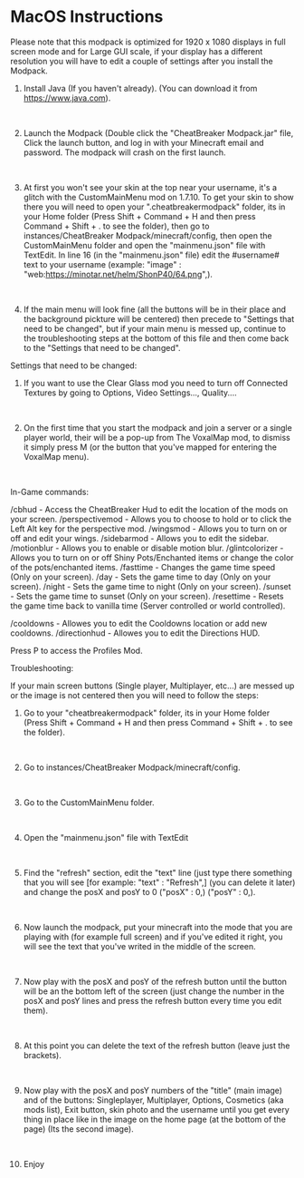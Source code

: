 # MacOS Instructions
Please note that this modpack is optimized for 1920 x 1080 displays in full screen mode and for Large GUI scale, if your display has a different resolution you will have to edit a couple of settings after you install the Modpack.

 

 

1. Install Java (If you haven't already). (You can download it from https://www.java.com).

​

2. Launch the Modpack (Double click the "CheatBreaker Modpack.jar" file, Click the launch button, and log in with your Minecraft email and password. The modpack will crash on the first launch.

​

3. At first you won't see your skin at the top near your username, it's a glitch with the CustomMainMenu mod on 1.7.10. To get your skin to show there you will need to open your ".cheatbreakermodpack" folder, its in your Home folder (Press Shift + Command + H and then press Command + Shift + . to see the folder), then go to instances/CheatBreaker Modpack/minecraft/config, then open the CustomMainMenu folder and open the "mainmenu.json" file with TextEdit. In line 16 (in the "mainmenu.json" file) edit the #username# text to your username (example: "image" : "web:https://minotar.net/helm/ShonP40/64.png",).

​

4. If the main menu will look fine (all the buttons will be in their place and the background pickture will be centered) then precede to "Settings that need to be changed", but if your main menu is messed up, continue to the troubleshooting steps at the bottom of this file and then come back to the "Settings that need to be changed".


Settings that need to be changed:

1. If you want to use the Clear Glass mod you need to turn off Connected Textures by going to Options, Video Settings..., Quality....

​

2. On the first time that you start the modpack and join a server or a single player world, their will be a pop-up from The VoxalMap mod, to dismiss it simply press M (or the button that you've mapped for entering the VoxalMap menu).

​

In-Game commands:

/cbhud - Access the CheatBreaker Hud to edit the location of the mods on your screen.
/perspectivemod - Allows you to choose to hold or to click the Left Alt key for the perspective mod.
/wingsmod - Allows you to turn on or off and edit your wings.
/sidebarmod - Allows you to edit the sidebar.
/motionblur - Allows you to enable or disable motion blur.
/glintcolorizer - Allows you to turn on or off Shiny Pots/Enchanted items or change the color of the pots/enchanted items.
/fasttime - Changes the game time speed (Only on your screen).
/day - Sets the game time to day (Only on your screen).
/night - Sets the game time to night (Only on your screen).
/sunset - Sets the game time to sunset (Only on your screen).
/resettime - Resets the game time back to vanilla time (Server controlled or world controlled).

/cooldowns - Allowes you to edit the Cooldowns location or add new cooldowns.
/directionhud - Allowes you to edit the Directions HUD.

Press P to access the Profiles Mod.



Troubleshooting:

If your main screen buttons (Single player, Multiplayer, etc...) are messed up or the image is not centered then you will need to follow the steps:

1. Go to your "cheatbreakermodpack" folder, its in your Home folder (Press Shift + Command + H and then press Command + Shift + . to see the folder).

​

2. Go to instances/CheatBreaker Modpack/minecraft/config.

​

3. Go to the CustomMainMenu folder.

​

4. Open the "mainmenu.json" file with TextEdit

​

5. Find the "refresh" section, edit the "text" line (just type there something that you will see [for example: "text" : "Refresh",] (you can delete it later)  and change the posX and posY to 0 ("posX" : 0,) ("posY" : 0,).

​

6. Now launch the modpack, put your minecraft into the mode that you are playing with (for example full screen) and if you've edited it right, you will see the text that you've writed in the middle of the screen.

​

7. Now play with the posX and posY of the refresh button until the button will be an the bottom left of the screen (just change the number in the posX and posY lines and press the refresh button every time you edit them).

​

8. At this point you can delete the text of the refresh button (leave just the brackets).

​

9. Now play with the posX and posY numbers of the "title" (main image) and of the buttons: Singleplayer, Multiplayer, Options, Cosmetics (aka mods list), Exit button, skin photo and the username until you get every thing in place like in the image on the home page (at the bottom of the page) (Its the second image).

​

10. Enjoy
